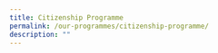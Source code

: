 ```yaml
---
title: Citizenship Programme
permalink: /our-programmes/citizenship-programme/
description: ""
---
```

